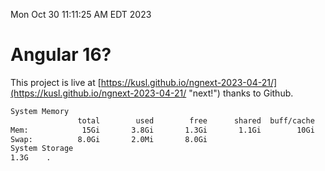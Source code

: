 Mon Oct 30 11:11:25 AM EDT 2023

# Angular 16?


This project is live at [https://kusl.github.io/ngnext-2023-04-21/](https://kusl.github.io/ngnext-2023-04-21/ "next!") thanks to Github.

```bash
System Memory
               total        used        free      shared  buff/cache   available
Mem:            15Gi       3.8Gi       1.3Gi       1.1Gi        10Gi        10Gi
Swap:          8.0Gi       2.0Mi       8.0Gi
System Storage
1.3G	.
```
